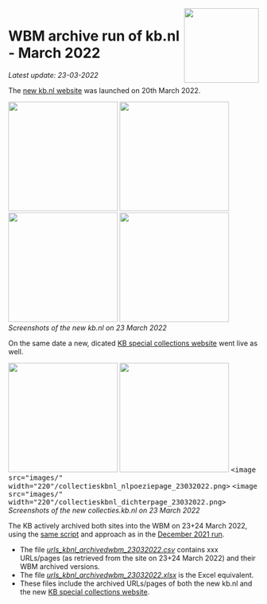 <image src="https://upload.wikimedia.org/wikipedia/commons/thumb/1/17/Logo_Koninklijke_Bibliotheek_wordmark.svg/150px-Logo_Koninklijke_Bibliotheek_wordmark.svg.png" width="150" align="right"/>

# WBM archive run of kb.nl - March 2022
*Latest update: 23-03-2022*

The [new kb.nl website](https://www.kb.nl) was launched on 20th March 2022. 

<kbd><image src="images/kbnl_homepage_23032022.png" width="220"/></kbd>
<kbd><image src="images/kbnl_newspage_23032022.png" width="220"/></kbd>
<kbd><image src="images/kbnl_themepage_23032022.png" width="220"/></kbd>
<kbd><image src="images/kbnl_organisationpage_23032022.png" width="220"/></kbd>
<br clear="all"/>
*Screenshots of the new kb.nl on 23 March 2022*

On the same date a new, dicated [KB special collections website](https://collecties.kb.nl) went live as well. 

<kbd><image src="images/collectieskbnl_homepage_23032022.png" width="220"/></kbd>
<kbd><image src="images/collectieskbnl_koopmanpage_23032022.png" width="220"/></kbd>
<kbd><image src="images/" width="220"/collectieskbnl_nlpoeziepage_23032022.png></kbd>
<kbd><image src="images/" width="220"/collectieskbnl_dichterpage_23032022.png></kbd>
<br clear="all"/>
*Screenshots of the new collecties.kb.nl on 23 March 2022*

The KB actively archived both sites into the WBM on 23+24 March 2022, using the [same script](../../wbm-archiver_v2_30112021) and approach as in the [December 2021 run](../24122021/). 

* The file *[urls_kbnl_archivedwbm_23032022.csv](urls_kbnl_archivedwbm_23032022.csv)* contains xxx URLs/pages (as retrieved from the site on 23+24 March 2022) and their WBM archived versions.
* The file *[urls_kbnl_archivedwbm_23032022.xlsx](urls_kbnl_archivedwbm_23032022.xlsx)* is the Excel equivalent.
* These files include the archived URLs/pages of both the new kb.nl and the new [KB special collections website](https://collecties.kb.nl).
